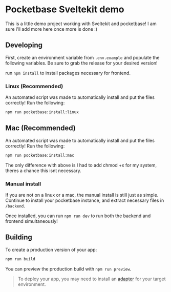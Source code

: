 # Pocketbase Sveltekit demo

This is a little demo project working with Sveltekit and pocketbase! I am sure i'll add more here once more is done :)

## Developing

First, create an environment variable from `.env.example` and populate the following variables. Be sure to grab the release for your desired version!

run `npm install` to install packages necessary for frontend.

### Linux (Recommended)

An automated script was made to automatically install and put the files correctly! Run the following:

```bash
npm run pocketbase:install:linux
```

## Mac (Recommended)

An automated script was made to automatically install and put the files correctly! Run the following:

```bash
npm run pocketbase:install:mac
```

The only difference with above is I had to add chmod +x for my system, theres a chance this isnt necessary.

### Manual install

If you are not on a linux or a mac, the manual install is still just as simple. Continue to install your pocketbase instance, and extract necessary files in `/backend`.

Once installed, you can run `npm run dev` to run both the backend and frontend simultaneously!

## Building

To create a production version of your app:

```bash
npm run build
```

You can preview the production build with `npm run preview`.

> To deploy your app, you may need to install an [adapter](https://kit.svelte.dev/docs/adapters) for your target environment.
